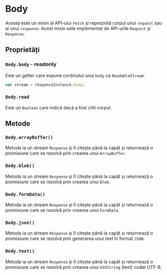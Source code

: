 # Body

Acesta este un mixin al API-ului `Fetch` și reprezintă corpul unui `request` sau al unui `response`.
Acest mixin este implementat de API-urile `Request` și `Response`.

## Proprietăți

### `Body.body` - readonly

Este un getter care expune conținutul unui `body` ca `ReadableStream`.

```javascript
var stream = responseInstance.body;
```

### `Body.read`

Este un `Boolean` care indică dacă a fost citit corpul.

## Metode

### `Body.arrayBuffer()`

Metoda ia un stream `Response` și îl citește până la capăt și returnează o promisiune care se rezolvă prin crearea unui `ArrayBuffer`.

### `Body.blob()`

Metoda ia un stream `Response` și îl citește până la capăt și returnează o promisiune care se rezolvă prin crearea unui `Blob`.

### `Body.formData()`

Metoda ia un stream `Response` și îl citește până la capăt și returnează o promisiune care se rezolvă prin crearea unui `FormData`.

### `Body.json()`

Metoda ia un stream `Response` și îl citește până la capăt și returnează o promisiune care se rezolvă prin generarea unui text în format `JSON`.

### `Body.text()`

Metoda ia un stream `Response` și îl citește până la capăt și returnează o promisiune care se rezolvă prin crearea unui `USVString` (text) codat UTF-8.
